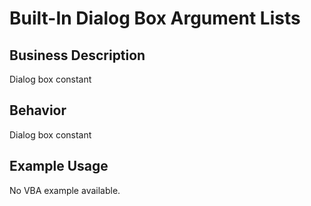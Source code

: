 # Built-In Dialog Box Argument Lists

## Business Description
Dialog box constant

## Behavior
Dialog box constant

## Example Usage
No VBA example available.